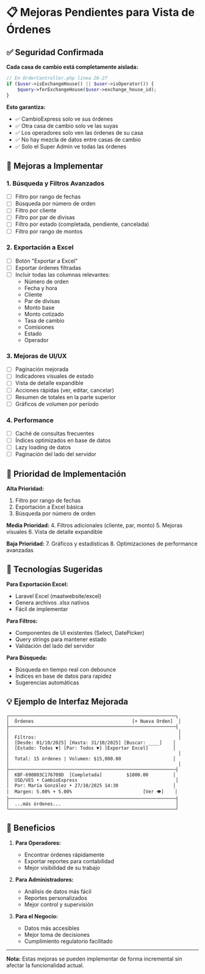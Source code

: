 # 📋 Mejoras Pendientes para Vista de Órdenes

## ✅ Seguridad Confirmada

**Cada casa de cambio está completamente aislada:**

```php
// En OrderController.php línea 26-27
if ($user->isExchangeHouse() || $user->isOperator()) {
    $query->forExchangeHouse($user->exchange_house_id);
}
```

**Esto garantiza:**
- ✅ CambioExpress solo ve sus órdenes
- ✅ Otra casa de cambio solo ve las suyas
- ✅ Los operadores solo ven las órdenes de su casa
- ✅ No hay mezcla de datos entre casas de cambio
- ✅ Solo el Super Admin ve todas las órdenes

## 🚀 Mejoras a Implementar

### 1. Búsqueda y Filtros Avanzados
- [ ] Filtro por rango de fechas
- [ ] Búsqueda por número de orden
- [ ] Filtro por cliente
- [ ] Filtro por par de divisas
- [ ] Filtro por estado (completada, pendiente, cancelada)
- [ ] Filtro por rango de montos

### 2. Exportación a Excel
- [ ] Botón "Exportar a Excel"
- [ ] Exportar órdenes filtradas
- [ ] Incluir todas las columnas relevantes:
  - Número de orden
  - Fecha y hora
  - Cliente
  - Par de divisas
  - Monto base
  - Monto cotizado
  - Tasa de cambio
  - Comisiones
  - Estado
  - Operador

### 3. Mejoras de UI/UX
- [ ] Paginación mejorada
- [ ] Indicadores visuales de estado
- [ ] Vista de detalle expandible
- [ ] Acciones rápidas (ver, editar, cancelar)
- [ ] Resumen de totales en la parte superior
- [ ] Gráficos de volumen por período

### 4. Performance
- [ ] Caché de consultas frecuentes
- [ ] Índices optimizados en base de datos
- [ ] Lazy loading de datos
- [ ] Paginación del lado del servidor

## 📝 Prioridad de Implementación

**Alta Prioridad:**
1. Filtro por rango de fechas
2. Exportación a Excel básica
3. Búsqueda por número de orden

**Media Prioridad:**
4. Filtros adicionales (cliente, par, monto)
5. Mejoras visuales
6. Vista de detalle expandible

**Baja Prioridad:**
7. Gráficos y estadísticas
8. Optimizaciones de performance avanzadas

## 🔧 Tecnologías Sugeridas

**Para Exportación Excel:**
- Laravel Excel (maatwebsite/excel)
- Genera archivos .xlsx nativos
- Fácil de implementar

**Para Filtros:**
- Componentes de UI existentes (Select, DatePicker)
- Query strings para mantener estado
- Validación del lado del servidor

**Para Búsqueda:**
- Búsqueda en tiempo real con debounce
- Índices en base de datos para rapidez
- Sugerencias automáticas

## 💡 Ejemplo de Interfaz Mejorada

```
┌─────────────────────────────────────────────────────────────┐
│  Órdenes                                    [+ Nueva Orden]  │
├─────────────────────────────────────────────────────────────┤
│                                                              │
│  Filtros:                                                    │
│  [Desde: 01/10/2025] [Hasta: 31/10/2025] [Buscar: ____]    │
│  [Estado: Todas ▼] [Par: Todos ▼] [Exportar Excel]         │
│                                                              │
│  Total: 15 órdenes | Volumen: $15,000.00                   │
│                                                              │
├─────────────────────────────────────────────────────────────┤
│  KBF-690003C176709D  [Completada]         $1000.00         │
│  USD/VES • CambioExpress                                    │
│  Por: María González • 27/10/2025 14:30                    │
│  Margen: 5.00% + 5.00%                          [Ver 👁]    │
├─────────────────────────────────────────────────────────────┤
│  ...más órdenes...                                          │
└─────────────────────────────────────────────────────────────┘
```

## 🎯 Beneficios

1. **Para Operadores:**
   - Encontrar órdenes rápidamente
   - Exportar reportes para contabilidad
   - Mejor visibilidad de su trabajo

2. **Para Administradores:**
   - Análisis de datos más fácil
   - Reportes personalizados
   - Mejor control y supervisión

3. **Para el Negocio:**
   - Datos más accesibles
   - Mejor toma de decisiones
   - Cumplimiento regulatorio facilitado

---

**Nota:** Estas mejoras se pueden implementar de forma incremental sin afectar la funcionalidad actual.

